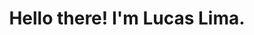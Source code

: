 <h1 align="center">Hello there! I'm <a href="llldc21.github.io" style="text-decoration:none">Lucas Lima</a>.</h1>
